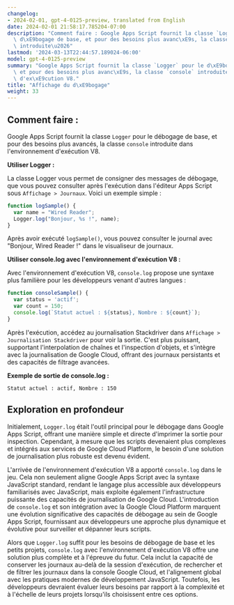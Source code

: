 ```yaml
---
changelog:
- 2024-02-01, gpt-4-0125-preview, translated from English
date: 2024-02-01 21:58:17.785204-07:00
description: "Comment faire : Google Apps Script fournit la classe `Logger` pour le\
  \ d\xE9bogage de base, et pour des besoins plus avanc\xE9s, la classe `console`\
  \ introduite\u2026"
lastmod: '2024-03-13T22:44:57.189024-06:00'
model: gpt-4-0125-preview
summary: "Google Apps Script fournit la classe `Logger` pour le d\xE9bogage de base,\
  \ et pour des besoins plus avanc\xE9s, la classe `console` introduite dans l'environnement\
  \ d'ex\xE9cution V8."
title: "Affichage du d\xE9bogage"
weight: 33
---
```


## Comment faire :
Google Apps Script fournit la classe `Logger` pour le débogage de base, et pour des besoins plus avancés, la classe `console` introduite dans l'environnement d'exécution V8.

**Utiliser Logger :**

La classe Logger vous permet de consigner des messages de débogage, que vous pouvez consulter après l'exécution dans l'éditeur Apps Script sous `Affichage > Journaux`. Voici un exemple simple :

```javascript
function logSample() {
  var name = "Wired Reader";
  Logger.log("Bonjour, %s !", name);
}
```

Après avoir exécuté `logSample()`, vous pouvez consulter le journal avec "Bonjour, Wired Reader !" dans le visualiseur de journaux.

**Utiliser console.log avec l'environnement d'exécution V8 :**

Avec l'environnement d'exécution V8, `console.log` propose une syntaxe plus familière pour les développeurs venant d'autres langues :

```javascript
function consoleSample() {
  var status = 'actif';
  var count = 150;
  console.log(`Statut actuel : ${status}, Nombre : ${count}`);
}
```

Après l'exécution, accédez au journalisation Stackdriver dans `Affichage > Journalisation Stackdriver` pour voir la sortie. C'est plus puissant, supportant l'interpolation de chaînes et l'inspection d'objets, et s'intègre avec la journalisation de Google Cloud, offrant des journaux persistants et des capacités de filtrage avancées.

**Exemple de sortie de console.log :**

```
Statut actuel : actif, Nombre : 150
```

## Exploration en profondeur
Initialement, `Logger.log` était l'outil principal pour le débogage dans Google Apps Script, offrant une manière simple et directe d'imprimer la sortie pour inspection. Cependant, à mesure que les scripts devenaient plus complexes et intégrés aux services de Google Cloud Platform, le besoin d'une solution de journalisation plus robuste est devenu évident.

L'arrivée de l'environnement d'exécution V8 a apporté `console.log` dans le jeu. Cela non seulement aligne Google Apps Script avec la syntaxe JavaScript standard, rendant le langage plus accessible aux développeurs familiarisés avec JavaScript, mais exploite également l'infrastructure puissante des capacités de journalisation de Google Cloud. L'introduction de `console.log` et son intégration avec la Google Cloud Platform marquent une évolution significative des capacités de débogage au sein de Google Apps Script, fournissant aux développeurs une approche plus dynamique et évolutive pour surveiller et dépanner leurs scripts.

Alors que `Logger.log` suffit pour les besoins de débogage de base et les petits projets, `console.log` avec l'environnement d'exécution V8 offre une solution plus complète et à l'épreuve du futur. Cela inclut la capacité de conserver les journaux au-delà de la session d'exécution, de rechercher et de filtrer les journaux dans la console Google Cloud, et l'alignement global avec les pratiques modernes de développement JavaScript. Toutefois, les développeurs devraient évaluer leurs besoins par rapport à la complexité et à l'échelle de leurs projets lorsqu'ils choisissent entre ces options.
